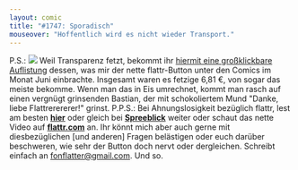 ```yaml
---
layout: comic
title: "#1747: Sporadisch"
mouseover: "Hoffentlich wird es nicht wieder Transport."
---
```


P.S.:
<a href="http://www.fonflatter.de/bilder/flattr/flattr_2010-06.png"><img src="http://www.fonflatter.de/bilder/flattr/flattr_2010-06s.png"></a>
Weil Transparenz fetzt, bekommt ihr <a href="http://www.fonflatter.de/bilder/flattr/flattr_2010-06.png">hiermit eine großklickbare Auflistung</a> dessen, was mir der nette flattr-Button unter den Comics im Monat Juni einbrachte. Insgesamt waren es fetzige 6,81 €, von sogar das meiste bekomme.
Wenn man das in Eis umrechnet, kommt man rasch auf einen vergnügt grinsenden Bastian, der mit schokoliertem Mund "Danke, liebe Flattrerererer!" grinst.
P.P.S.:
Bei Ahnungslosigkeit bezüglich flattr, lest am besten <a href="http://www.fonflatter.de/2010/05/28/1712-im-vierten-bild"><strong>hier</strong></a> oder gleich bei <a href="http://www.spreeblick.com/2010/05/18/spreeblick-mit-flattr/"><strong>Spreeblick</strong></a> weiter oder schaut das nette Video auf <a href="http://www.flattr.com"><strong>flattr.com</strong></a> an. 
Ihr könnt mich aber auch gerne mit diesbezüglichen [und anderen] Fragen belästigen oder euch darüber beschweren, wie sehr der Button doch nervt oder dergleichen. Schreibt einfach an <a href="mailto:fonflatter@gmail.com">fonflatter@gmail.com</a>.
Und so.
